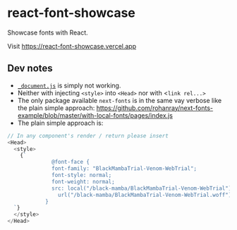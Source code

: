# react-font-showcase

Showcase fonts with React.

Visit https://react-font-showcase.vercel.app

## Dev notes

- [`_document.js`](https://nextjs.org/docs/advanced-features/custom-document) is simply not working.
- Neither with injecting `<style>` into `<Head>` nor with <`link rel...>`
- The only package available `next-fonts` is in the same vay verbose like the plain simple approach: https://github.com/rohanray/next-fonts-example/blob/master/with-local-fonts/pages/index.js
- The plain simple approach is:

```js
// In any component's render / return please insert
<Head>
  <style>
    {`
			  @font-face {
		  	  font-family: "BlackMambaTrial-Venom-WebTrial";
		  	  font-style: normal;
		  	  font-weight: normal;
		  	  src: local("/black-mamba/BlackMambaTrial-Venom-WebTrial"),
		  	    url("/black-mamba/BlackMambaTrial-Venom-WebTrial.woff") format("woff");
		  	}
  `}
  </style>
</Head>
```
